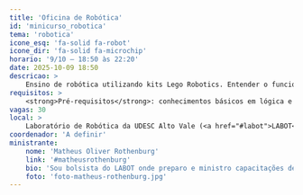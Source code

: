 ```yaml
---
title: 'Oficina de Robótica'
id: 'minicurso_robotica'
tema: 'robotica'
icone_esq: 'fa-solid fa-robot'
icone_dir: 'fa-solid fa-microchip'
horario: '9/10 – 18:50 às 22:20'
date: 2025-10-09 18:50
descricao: >
    Ensino de robótica utilizando kits Lego Robotics. Entender o funcionamento dos robôs e suas estruturas (sensores e atuadores). Aprender algumas estruturas de programação e sintaxe aplicada aos robôs. Resolver desafios.
requisitos: >
    <strong>Pré-requisitos</strong>: conhecimentos básicos em lógica e programação de computadores.
vagas: 30
local: >
    Laboratório de Robótica da UDESC Alto Vale (<a href="#labot">LABOT</a>)
coordenador: 'A definir'
ministrante:
    nome: 'Matheus Oliver Rothenburg'
    link: '#matheusrothenburg'
    bio: 'Sou bolsista do LABOT onde preparo e ministro capacitações de robótica utilizando os kits da Lego Robotics.'
    foto: 'foto-matheus-rothenburg.jpg'
---
```

